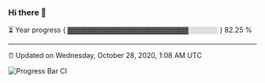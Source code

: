 ### Hi there 👋

⏳ Year progress { ▓▓▓▓▓▓▓▓▓▓▓▓▓▓▓▓▓▓▓▓▓▓▓▓░░░░░░ } 82.25 %

---

⏰ Updated on Wednesday, October 28, 2020, 1:08 AM UTC

![Progress Bar CI](https://github.com/arthurbuhl/arthurbuhl/workflows/Progress%20Bar%20CI/badge.svg)
